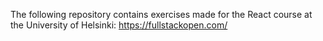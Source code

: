 The following repository contains exercises made for the React course at the University of Helsinki: https://fullstackopen.com/
